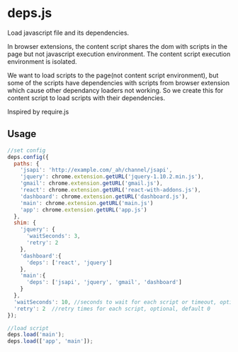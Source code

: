 # deps.js
Load javascript file and its dependencies.

In browser extensions, the content script shares the dom with scripts in the page but not javascript execution environment. The content script execution environment is isolated.

We want to load scripts to the page(not content script environment), but some of the scripts have dependencies with scripts from browser extension which cause other dependancy loaders not working. So we create this for content script to load scripts with their dependencies.

Inspired by require.js

## Usage
```javascript
//set config
deps.config({
  paths: {
    'jsapi': 'http://example.com/_ah/channel/jsapi',
    'jquery': chrome.extension.getURL('jquery-1.10.2.min.js'),
    'gmail': chrome.extension.getURL('gmail.js'),
    'react': chrome.extension.getURL('react-with-addons.js'),
    'dashboard': chrome.extension.getURL('dashboard.js'),
    'main': chrome.extension.getURL('main.js')
    'app': chrome.extension.getURL('app.js')
  },
  shim: {
    'jquery': {
      'waitSeconds': 3,
      'retry': 2
    },
    'dashboard':{
      'deps': ['react', 'jquery']
    },
    'main':{
      'deps': ['jsapi', 'jquery', 'gmail', 'dashboard']
    }
  },
  'waitSeconds': 10, //seconds to wait for each script or timeout, optional, default 7
  'retry': 2  //retry times for each script, optional, default 0
});

//load script
deps.load('main');
deps.load(['app', 'main']);
```
